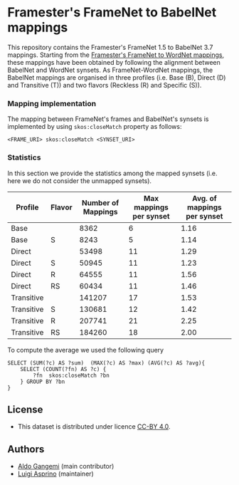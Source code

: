 # Framester's FrameNet to BabelNet mappings

This repository contains the Framester's FrameNet 1.5 to BabelNet 3.7 mappings.
Starting from the [Framester's FrameNet to WordNet mappings](https://github.com/luigi-asprino/fn2wn), these mappings have been obtained by following the alignment between BabelNet and WordNet synsets.
As FrameNet-WordNet mappings, the BabelNet mappings are organised in three profiles (i.e. Base (B), Direct (D) and Transitive (T)) and two flavors (Reckless (R) and Specific (S)).



### Mapping implementation

The mapping between FrameNet's frames and BabelNet's synsets is implemented by using ``skos:closeMatch`` property as follows:

```
<FRAME_URI> skos:closeMatch <SYNSET_URI>
```

### Statistics 

In this section we provide the statistics among the mapped synsets (i.e. here we do not consider the unmapped synsets).

|Profile|Flavor|Number of Mappings|Max mappings per synset|Avg. of mappings per synset|
|-|-|-|-|-|
|Base||8362|6|1.16|
|Base|S|8243|5|1.14|
|Direct||53498|11|1.29|
|Direct|S|50945|11|1.23|
|Direct|R|64555|11|1.56|
|Direct|RS|60434|11|1.46|
|Transitive||141207|17|1.53|
|Transitive|S|130681|12|1.42|
|Transitive|R|207741|21|2.25|
|Transitive|RS|184260|18|2.00|

To compute the average we used the following query

```[sparql]
SELECT (SUM(?c) AS ?sum)  (MAX(?c) AS ?max) (AVG(?c) AS ?avg){
	SELECT (COUNT(?fn) AS ?c) {
		?fn  skos:closeMatch ?bn
	} GROUP BY ?bn
}
```

## License

- This dataset is distributed under licence [CC-BY 4.0](https://creativecommons.org/licenses/by/4.0/).

## Authors

- [Aldo Gangemi](mailto:aldo.gangemi@cnr.it) (main contributor)
- [Luigi Asprino](mailto:luigi.asprino@istc.cnr.it) (maintainer)
